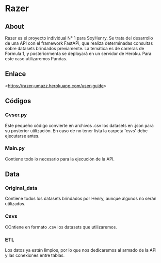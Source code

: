 # Razer

## About

Razer es el proyecto individual N° 1 para SoyHenry. Se trata del desarrollo de una API con el framework FastAPI, que realiza determinadas consultas sobre datasets brindados previamente. La temática es de carreras de Fórmula 1, y posteriormenta se deployará en un servidor de Heroku. Para este caso utilizaremos Pandas.

## Enlace

<<https://razer-umazz.herokuapp.com/user-guide>>

## Códigos

### Cvser.py

Este pequeño código convierte en archivos .csv los datasets en .json para su posterior utilización. En caso de no tener lista la carpeta 'csvs' debe ejecutarse antes.

### Main.py

Contiene todo lo necesario para la ejecución de la API.

## Data

### Original_data

Contiene todos los datasets brindados por Henry, aunque algunos no serán utilizados.

### Csvs

COntiene en formato .csv los datasets que utilizaremos.

### ETL

Los datos ya están limpios, por lo que nos dedicaremos al armado de la API y las conexiones entre tablas.
